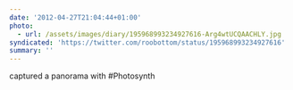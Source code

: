 ```yaml
---
date: '2012-04-27T21:04:44+01:00'
photo:
  - url: /assets/images/diary/195968993234927616-Arg4wtUCQAACHLY.jpg
syndicated: 'https://twitter.com/roobottom/status/195968993234927616'
summary: ''
---
```

captured a panorama with #Photosynth 
